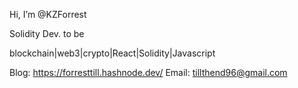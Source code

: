 Hi, I’m @KZForrest

Solidity Dev. to be

blockchain|web3|crypto|React|Solidity|Javascript


Blog: https://forresttill.hashnode.dev/
Email: tillthend96@gmail.com


